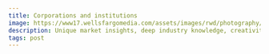 ```yaml
---
title: Corporations and institutions
image: https://www17.wellsfargomedia.com/assets/images/rwd/photography/616x353/corp_architecture_616x353.jpg
description: Unique market insights, deep industry knowledge, creativity, and experience to help grow your business.
tags: post
---
```

